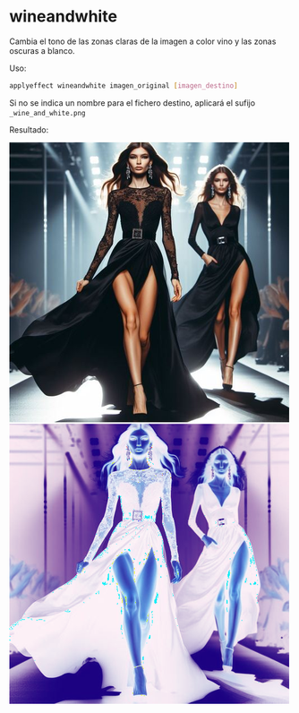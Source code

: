 # wineandwhite

Cambia el tono de las zonas claras de la imagen a color vino y las zonas oscuras a blanco.

Uso:

``` sh
applyeffect wineandwhite imagen_original [imagen_destino]
```

Si no se indica un nombre para el fichero destino, aplicará el sufijo `_wine_and_white.png`

Resultado:

![imagen original](../../images/image.jpg)
![wineandwhite](../../images/image_wine_and_white.png)
